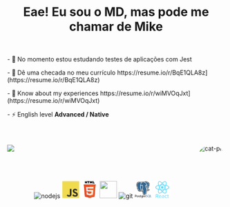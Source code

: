 <h1 align="center">Eae! Eu sou o MD, mas pode me chamar de Mike</h1><br>


<div style="display: inline_block">
  <p>- 🌱 No momento estou estudando testes de aplicações com Jest</p>
  <p>- 📄 Dê uma checada no meu currículo https://resume.io/r/BqE1QLA8z](https://resume.io/r/BqE1QLA8z) </p>
  <p>- 📄 Know about my experiences https://resume.io/r/wiMVOqJxt](https://resume.io/r/wiMVOqJxt) </p>
  <p>- ⚡ English level <b>Advanced / Native</b></p>
  <h1></h1>
  <br>
  <img align="right" alt="cat-pic" height="160em" style="border-radius:50px; margin: 0" src="https://c.tenor.com/bQuWIFsZWEgAAAAd/thurston-waffles-meow.gif">
</div>

<div>
<img height="120em" src="https://github-readme-stats.vercel.app/api/top-langs/?username=mikedpsm&layout=compact&langs_count=7&theme=dracula"/>
</div>
<br><br><br>
<div align="center">
  <p> 
    <img src="https://cdn.jsdelivr.net/gh/devicons/devicon/icons/nodejs/nodejs-plain.svg" alt="nodejs" width="40" height="40"/> 
    <img src="https://raw.githubusercontent.com/devicons/devicon/master/icons/javascript/javascript-original.svg" alt="javascript" width="40" height="40"/>
    <img src="https://raw.githubusercontent.com/devicons/devicon/master/icons/html5/html5-original-wordmark.svg" alt="html5" width="40" height="40"/> 
     <img src="https://cdn.jsdelivr.net/gh/devicons/devicon/icons/css3/css3-original.svg" width="40" height="40"/>
    <img src="https://www.vectorlogo.zone/logos/git-scm/git-scm-icon.svg" alt="git" width="40" height="40"/>
    <img src="https://raw.githubusercontent.com/devicons/devicon/master/icons/postgresql/postgresql-original-wordmark.svg" alt="postgresql" width="40" height="40"/>
    <img src="https://raw.githubusercontent.com/devicons/devicon/master/icons/react/react-original-wordmark.svg" alt="react" width="40" height="40"/>
  </p>
</div>

